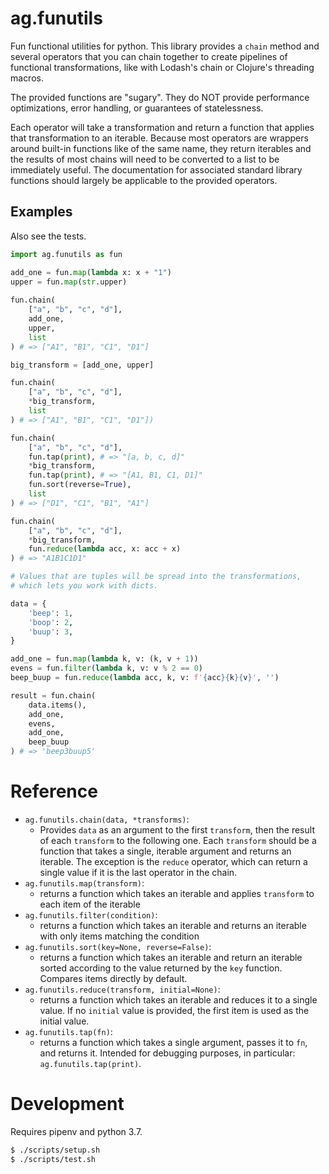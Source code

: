 # ag.funutils
Fun functional utilities for python. This library provides a `chain` method and several operators that you can chain together to create pipelines of functional transformations, like with Lodash's chain or Clojure's threading macros.

The provided functions are "sugary". They do NOT provide performance optimizations, error handling, or guarantees of statelessness.

Each operator will take a transformation and return a function that applies that transformation to an iterable. Because most operators are wrappers around built-in functions like of the same name, they return iterables and the results of most chains will need to be converted to a list to be immediately useful. The documentation for associated standard library functions should largely be applicable to the provided operators.

## Examples
Also see the tests.

```python
import ag.funutils as fun

add_one = fun.map(lambda x: x + "1")
upper = fun.map(str.upper)
    
fun.chain(
    ["a", "b", "c", "d"],
    add_one,
    upper,
    list
) # => ["A1", "B1", "C1", "D1"]

big_transform = [add_one, upper]

fun.chain(
    ["a", "b", "c", "d"],
    *big_transform,
    list
) # => ["A1", "B1", "C1", "D1"])

fun.chain(
    ["a", "b", "c", "d"],
    fun.tap(print), # => "[a, b, c, d]"
    *big_transform,
    fun.tap(print), # => "[A1, B1, C1, D1]"
    fun.sort(reverse=True),
    list
) # => ["D1", "C1", "B1", "A1"]

fun.chain(
    ["a", "b", "c", "d"],
    *big_transform,
    fun.reduce(lambda acc, x: acc + x)
) # => "A1B1C1D1"

# Values that are tuples will be spread into the transformations,
# which lets you work with dicts.

data = {
    'beep': 1,
    'boop': 2,
    'buup': 3,
}

add_one = fun.map(lambda k, v: (k, v + 1))
evens = fun.filter(lambda k, v: v % 2 == 0)
beep_buup = fun.reduce(lambda acc, k, v: f'{acc}{k}{v}', '')

result = fun.chain(
    data.items(),
    add_one,
    evens,
    add_one,
    beep_buup
) # => 'beep3buup5'
```

# Reference
- `ag.funutils.chain(data, *transforms)`:
  - Provides `data` as an argument to the first `transform`, then the result of each `transform` to the following one. Each `transform` should be a function that takes a single, iterable argument and returns an iterable. The exception is the `reduce` operator, which can return a single value if it is the last operator in the chain.
- `ag.funutils.map(transform)`:
  - returns a function which takes an iterable and applies `transform` to each item of the iterable
- `ag.funutils.filter(condition)`:
  - returns a function which takes an iterable and returns an iterable with only items matching the condition
- `ag.funutils.sort(key=None, reverse=False)`:
  - returns a function which takes an iterable and return an iterable sorted according to the value returned by the `key` function. Compares items directly by default.
- `ag.funutils.reduce(transform, initial=None)`:
  - returns a function which takes an iterable and reduces it to a single value. If no `initial` value is provided, the first item is used as the initial value.
- `ag.funutils.tap(fn)`:
  - returns a function which takes a single argument, passes it to `fn`, and returns it. Intended for debugging purposes, in particular: `ag.funutils.tap(print)`.

# Development

Requires pipenv and python 3.7.

```bash
$ ./scripts/setup.sh
$ ./scripts/test.sh
```

